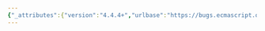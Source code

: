 ```yaml
---
{"_attributes":{"version":"4.4.4+","urlbase":"https://bugs.ecmascript.org/","maintainer":"dherman@mozilla.com"},"bug":{"bug_id":2229,"creation_ts":"2013-11-11 18:16:00 -0800","short_desc":"14.6.1: various","delta_ts":"2014-01-27 10:05:59 -0800","product":"Draft for 6th Edition","component":"editorial issue","version":"Rev 21: November 8, 2013 Draft","rep_platform":"All","op_sys":"All","bug_status":"RESOLVED","resolution":"FIXED","priority":"Normal","bug_severity":"normal","everconfirmed":true,"reporter":{"uid":"jmdyck","name":"Michael Dyck"},"assigned_to":{"uid":"allen","name":"Allen Wirfs-Brock"},"long_desc":[{"commentid":6662,"comment_count":0,"who":{"uid":"jmdyck","name":"Michael Dyck"},"bug_when":"2013-11-11 18:16:46 -0800","thetext":"In 14.6.1 \"Static Semantics: Tail Position\", ...\n\n-- Since it isn't keyed on a particular production, it seems to me it should be presented as an abstract operation.\n\n-- There's an inconsistency re \"nonterminal\" vs \"nonTerminal\". Pick one and change occurrences of the other. (I think the lower-case \"t\" is better.) (Similarly in 14.6.2.)\n\n-- Step 6 sets metavariable 'has', but nothing happens to it. Return it?"},{"commentid":6663,"comment_count":1,"who":{"uid":"jmdyck","name":"Michael Dyck"},"bug_when":"2013-11-11 20:01:57 -0800","thetext":"And step 2 says:\n    If the source code match nonterminal is not strict code, then return false.\n\nChange \"match\" to \"matching\"."},{"commentid":6747,"comment_count":2,"who":{"uid":"allen","name":"Allen Wirfs-Brock"},"bug_when":"2013-11-14 10:37:24 -0800","thetext":"fixed in rev22 editor's draft"},{"commentid":7113,"comment_count":3,"who":{"uid":"allen","name":"Allen Wirfs-Brock"},"bug_when":"2014-01-27 10:05:59 -0800","thetext":"fixed in Rev22 (January 20, 2013) release"}]}}
---
```

